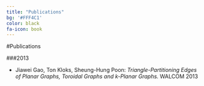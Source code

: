 ```yaml
---
title: "Publications"
bg: '#FFF4C1'
color: black
fa-icon: book
---
```


#Publications

###2013
- Jiawei Gao, Ton Kloks, Sheung-Hung Poon: *Triangle-Partitioning Edges of Planar Graphs, Toroidal Graphs and k-Planar Graphs.* WALCOM 2013